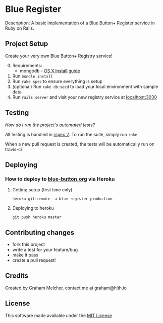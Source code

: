 # Blue Register

Description: A basic implementation of a Blue Button+ Register service
in Ruby on Rails.

## Project Setup

Create your very own Blue Button+ Registry service!

0. Requirements: 
    * mongodb - [OS X Install guide](http://docs.mongodb.org/manual/tutorial/install-mongodb-on-os-x/)
1. Run ```bundle install```
2. Run ```rake spec``` to ensure everything is setup
3. (optional) Run ```rake db:seed``` to load your local environment with sample data 
4. Run ```rails server``` and visit your new registry service at
   [localhost:3000](localhost:3000)

## Testing

_How do I run the project's automated tests?_

All testing is handled in [rspec 2](https://www.relishapp.com/rspec). To run the suite, simply run `rake`

When a new pull request is created, the tests will be automatically run on travis-ci

## Deploying

### How to deploy to [blue-button.org](blue-button.org) via Heroku

1.  Getting setup (first time only)

	```heroku git:remote -a blue-register-production```

2.  Deploying to heroku

	```git push heroku master```


## Contributing changes

  * fork this project
  * write a test for your feature/bug
  * make it pass
  * create a pull request!
  
## Credits
Created by [Graham Melcher](https://github.com/melcher), contact me at <graham@hlth.io>

## License
This software made available under the [MIT License](http://opensource.org/licenses/MIT)
